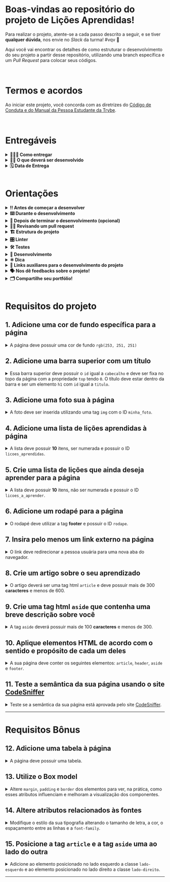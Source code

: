 # Boas-vindas ao repositório do projeto de Lições Aprendidas!

Para realizar o projeto, atente-se a cada passo descrito a seguir, e se tiver **qualquer dúvida**, nos envie no _Slack_ da turma! #vqv 🚀

Aqui você vai encontrar os detalhes de como estruturar o desenvolvimento do seu projeto a partir desse repositório, utilizando uma branch específica e um _Pull Request_ para colocar seus códigos.

<br />

# Termos e acordos

Ao iniciar este projeto, você concorda com as diretrizes do [Código de Conduta e do Manual da Pessoa Estudante da Trybe](https://app.betrybe.com/learn/student-manual/codigo-de-conduta-da-pessoa-estudante).

<br />

# Entregáveis

<details>
<summary><strong>🤷🏽‍♀️ Como entregar</strong></summary><br />

Para entregar o seu projeto você deverá criar um _Pull Request_ neste repositório.

Lembre-se que você pode consultar nosso conteúdo sobre [Git & GitHub](https://app.betrybe.com/learn/course/5e938f69-6e32-43b3-9685-c936530fd326/module/fc998c60-386e-46bc-83ca-4269beb17e17/section/fe827a71-3222-4b4d-a66f-ed98e09961af/day/1a530297-e176-4c79-8ed9-291ae2950540/lesson/2b2edce7-9c49-4907-92a2-aa571f823b79) e nosso [Blog - Git & GitHub](https://blog.betrybe.com/tecnologia/git-e-github/) sempre que precisar!

</details>
  
<details>
<summary><strong>🧑‍💻 O que deverá ser desenvolvido</strong></summary><br />

Você vai desenvolver um site que contenha uma série de informações sobre o que você aprendeu aqui na Trybe ao longo das últimas duas seções. O seu site deverá estar com elementos posicionados e estilizados e, além disso, deverá conter semântica apropriada para que seja acessível e melhor ranqueado.

💡Veja no exemplo a seguir como pode ser a aparência do projeto depois de pronto. Lembre-se de que você pode ~~e deve~~ ir além para deixar o projeto com a sua cara e impressionar todas as pessoas!

![exemplo](./exemplo.png)

<br />

</details>
  
<details>
<summary><strong>🗓 Data de Entrega</strong></summary><br />

- Este projeto é individual

- Será `1` dia de projeto.

- Data para entrega regular do projeto: `03/03/2023 14:00`.

</details>

<br />

# Orientações
  
<details>
<summary><strong>‼ Antes de começar a desenvolver</strong></summary><br />

1. Clone o repositório

- Use o comando: `git clone git@github.com:tryber/sd-031-a-project-lessons-learned.git`
- Entre na pasta do repositório que você acabou de clonar:
  - `cd sd-031-a-project-lessons-learned`

2. Instale as dependências e inicialize o projeto

- Instale as dependências:
  - `npm install`

3. Crie uma branch a partir da branch `main`

- Verifique que você está na branch `main`
  - Exemplo: `git branch`
- Se você não estiver, mude para a branch `main`
  - Exemplo: `git checkout main`
- Agora crie uma branch à qual você vai submeter os `commits` do seu projeto:
  - Você deve criar uma branch no seguinte formato: `nome-sobrenome-nome-do-projeto`;
  - Exemplo: `git checkout -b maria-soares-lessons-learned`

4. Crie na raiz do projeto os arquivos que você precisará desenvolver:

- Verifique que você está na raiz do projeto:
  - Exemplo: `pwd` -> o retorno vai ser algo tipo _/Users/maria/code/**sd-031-a-project-lessons-learned**_
- Crie os arquivos index.html e style.css:
  - Exemplo: `touch index.html style.css`

5. Adicione as mudanças ao _stage_ do Git e faça um `commit`

- Verifique que as mudanças ainda não estão no _stage_:
  - Exemplo: `git status` (devem aparecer listados os novos arquivos em vermelho)
- Adicione o novo arquivo ao _stage_ do Git:
  - Exemplo:
    - `git add .` (adicionando todas as mudanças - _que estavam em vermelho_ - ao stage do Git)
    - `git status` (devem aparecer listados os arquivos em verde)
- Faça o `commit` inicial:
  - Exemplo:
    - `git commit -m 'iniciando o projeto. VAMOS COM TUDO :rocket:'` (fazendo o primeiro commit)
    - `git status` (deve aparecer uma mensagem tipo _nothing to commit_ )

6. Adicione a sua branch com o novo `commit` ao repositório remoto

- Usando o exemplo anterior: `git push -u origin maria-soares-lessons-learned`

7. Crie um novo `Pull Request` _(PR)_

- Vá até a página de _Pull Requests_ do [repositório no GitHub](https://github.com/tryber/sd-031-a-project-lessons-learned/pulls)
- Clique no botão verde _"New pull request"_
- Clique na caixa de seleção _"Compare"_ e escolha a sua branch **com atenção** - Coloque um título para o seu _Pull Request_
  - Exemplo: _"Cria tela de busca"_
- Clique no botão verde _"Create pull request"_

- Adicione uma descrição para o _Pull Request_, um título nítido que o identifique, e clique no botão verde _"Create pull request"_

 <img width="1335" alt="Exemplo de pull request" src="https://user-images.githubusercontent.com/42356399/166255109-b95e6eb4-2503-45e5-8fb3-cf7caa0436e5.png">

- Volte até a [página de _Pull Requests_ do repositório](https://github.com/tryber/sd-031-a-project-lessons-learned/pulls) e confira que o seu _Pull Request_ está criado

</details>
<details>
<summary><strong>⌨️ Durante o desenvolvimento</strong></summary><br />

- Faça `commits` das alterações que você fizer no código regularmente pois assim você garante visibilidade para o time da Trybe e treina essa prática para o mercado de trabalho :) ;
- Lembre-se de sempre após um (ou alguns) `commits` atualizar o repositório remoto;
- Os comandos que você utilizará com mais frequência são:

1. `git status` _(para verificar o que está em vermelho - fora do stage - e o que está em verde - no stage)_;

2. `git add` _(para adicionar arquivos ao stage do Git)_;

3. `git commit` _(para criar um commit com os arquivos que estão no stage do Git)_;

4. `git push -u origin nome-da-branch` _(para enviar o commit para o repositório remoto na primeira vez que fizer o `push` de uma nova branch)_;

5. `git push` _(para enviar o commit para o repositório remoto após o passo anterior)_.

</details>
  
<details>
<summary><strong>🤝 Depois de terminar o desenvolvimento (opcional)</strong></summary><br />

Para sinalizar que o seu projeto está pronto para o _'Code Review'_ dos seus colegas, faça o seguinte:

- Vá até a página **DO SEU** _Pull Request_, adicione a label de _'code-review'_ e marque seus colegas:
  - No menu à direita, clique no _link_ **'Labels'** e escolha a _label_ **code-review**;
  - No menu à direita, clique no _link_ **'Assignees'** e escolha **o seu usuário**;
  - No menu à direita, clique no _link_ **'Reviewers'** e digite `students`, selecione o time `tryber/students-sd-031-a`.

Caso tenha alguma dúvida, [aqui tem um video explicativo](https://vimeo.com/362189205).

</details>
  
<details>
<summary><strong>🕵🏿 Revisando um pull request</strong></summary><br />

Use o conteúdo sobre [Code Review](https://app.betrybe.com/learn/course/5e938f69-6e32-43b3-9685-c936530fd326/module/f04cdb21-382e-4588-8950-3b1a29afd2dd/section/b3af2f05-08e5-4b4a-9667-6f5f729c351d/lesson/36268865-fc46-40c7-92bf-cbded9af9006) para te ajudar a revisar os _Pull Requests_.

</details>

<details>
<summary><strong>🏗  Estrutura do projeto</strong></summary>

Após clonar o projeto, você deverá criar os arquivos **index.html** e **style.css** que conterão o seu código HTML e CSS, respectivamente. Observe que os seus arquivos **devem** possuir esses nomes para que o seu projeto seja testado corretamente pelo avaliador automático.

Você é livre para adicionar outros arquivos se julgar necessário. Qualquer dúvida, poste no _Slack_.

</details>
  
<details>
<summary><strong>🎛 Linter</strong></summary><br />

Para garantir a qualidade do código, vamos utilizar neste projeto o linter `StyleLint`.
Assim o código estará alinhado com as boas práticas de desenvolvimento, sendo mais legível
e de fácil manutenção! Para rodá-lo localmente no projeto, execute o comando abaixo:

```bash
npm run lint:styles
```

O comando `npm run lint:styles` avalia se os arquivos com a extensão `CSS` estão no padrão correto.

⚠ **NESTE PROJETO O STYLELINT NÃO SERÁ AVALIADO. VOCÊ PODE RODAR OS TESTES LOCALMENTE E FAZER AS CORREÇÕES SE DESEJAR!** ⚠

</details>
  
<details>
<summary><strong>🛠 Testes</strong></summary><br />

Lembre-se de que sua página deverá conter semântica adequada e para isso verifique se a sua página está aprovada no [CodeSniffer](https://squizlabs.github.io/HTML_CodeSniffer/).

Todos os requisitos do projeto serão testados **automaticamente** por meio do `Cypress`.

## Cypress

O Cypress é uma ferramenta de teste de front-end desenvolvida para a web.

Antes de utilizá-lo, certifique-se de ter executado o comando `npm install` dentro do projeto.

Você pode rodar o cypress localmente para verificar se seus requisitos estão passando, para isso execute o um dos seguintes comandos:

Para executar os testes e vê-los rodando em uma janela de navegador:

```bash
npm run cypress:open
```

Após executar o comando acima, será aberta uma janela de navegador e então basta clicar no nome do arquivo de teste que quiser executar (project.spec.js).

Você também pode assistir a [este](https://vimeo.com/539240375/a116a166b9) vídeo 😉🎙

## Observações técnicas

Alguns requisitos devem seguir um padrão pré-estabelecido para que os testes automáticos funcionem corretamente, leia-os atentamente e siga à risca o que for pedido. Em particular, **atente-se para os nomes de _ids_ que alguns elementos do seu projeto devem possuir**.

- Os requisitos do seu projeto são avaliados automaticamente, sendo utilizada a resolução de tela de `1366 x 768` (1366 pixels de largura por 768 pixels de altura).

- ⚠️ Logo, recomenda-se desenvolver seu projeto usando a mesma resolução, via instalação [deste plugin](https://chrome.google.com/webstore/detail/window-resizer/kkelicaakdanhinjdeammmilcgefonfh?hl=en) do `Chrome` para facilitar a configuração da resolução.

- Atente-se para o tamanho das imagens que você utilizará neste projeto. **Não utilize imagens com um tamanho maior que _500Kb_.**

- ⚠️ Utilize uma ferramenta [como esta](https://picresize.com/pt) para redimensionar as imagens.

- Caso a avaliação falhe com alguma mensagem de erro parecida com `[409:0326/130838.878602:FATAL:memory.cc(22)] Out of memory. size=4194304`, provavelmente as imagens que você está utilizando estão muito grandes. Tente redimensioná-las para um tamanho menor.

- Para verificar se a sua avaliação foi computada com sucesso, você pode verificar os **detalhes da execução do avaliador**.

- Na página do seu _Pull Request_, acima do "botão de merge", procure por _**"Evaluator job"**_ e clique no link _**"Details"**_;
<img width="600" alt="evaluator-job" src="https://user-images.githubusercontent.com/42356399/166258020-e9f1d3c2-9530-4194-91be-c3983427d5f6.png">

- Na página que se abrirá, procure pela linha _**"Run Cypress Evaluator"**_ e clique nela;

<img width="600" alt="topico-run-cypress" src="https://user-images.githubusercontent.com/42356399/166258198-fca19bf0-64ac-4d82-ab81-e2860d255c76.png">
  
 - Desça a página até encontrar a mensagem _**"(Run Starting)"**_;
<img width="600" alt="Captura de Tela 2022-05-02 às 12 09 59" src="https://user-images.githubusercontent.com/42356399/166258577-23beeb14-bfcc-4e81-95a7-11cdcfda0d0b.png">

- Caso tenha dúvidas, consulte [este vídeo](https://vimeo.com/420861252);

- Você tem liberdade para adicionar novos comportamentos ao seu projeto, seja na forma de aperfeiçoamentos em requisitos propostos ou novas funcionalidades, **desde que tais comportamentos adicionais não conflitem com os requisitos propostos**.

- Você pode fazer mais do que for pedido, mas nunca menos.

- **Nada além do que for pedido nos requisitos será avaliado**. _Esta é uma oportunidade de você exercitar a sua criatividade e experimentar com os conhecimentos adquiridos._

⚠️ **O avaliador automático não necessariamente avalia seu projeto na ordem em que os requisitos aparecem no readme. Isso acontece para deixar o processo de avaliação mais rápido. Então, não se assuste se isso acontecer, ok?**

</details>
  
<details>
<summary><strong>🏪 Desenvolvimento </strong></summary><br />

Você deve desenvolver uma página HTML estilizada com CSS.

Através desta aplicação, será possível realizar a construção de código HTML, posicionamento e estilização CSS.

</details>
  
<details>
<summary><strong>⚛️ Dica</strong></summary><br />

- O que você acha de, após o término do projeto e com as novas habilidades de HTML e CSS adquiridas, refatorar seu portfolio e atualizar no GitHub Pages?

- Para colocar a sua página no [GitHub Pages](https://pages.github.com/), não é necessário remover o conteúdo que já está lá, você pode apenas adicionar essa nova página. Para isso, todo o conteúdo desse projeto deve ser colocado em uma pasta, como por exemplo, `/projetos/lessons-learned`. Se precisar de ajuda, consulte nosso material [aqui](https://app.betrybe.com/learn/course/5e938f69-6e32-43b3-9685-c936530fd326/module/a3cac6d2-5060-445d-81f4-ea33451d8ea4/section/d4f5e97a-ca66-4e28-945d-9dd5c4282085/day/b47cff7f-f239-4143-a713-1b9aaa7cc089/lesson/35fa3c3c-38f2-40cd-84a8-5b369ae786a5).

</details>

<details>
<summary><strong>🔗 Links auxiliares para o desenvolvimento do projeto</strong></summary><br />

- Lembrem-se de que como pessoas desenvolvedoras devemos fazer pesquisas e garimpar resultados para auxiliar no entendimento de um assunto. Assim, para solucionar os requisitos do projeto é inevitável e estimulado que pesquisas sejam feitas nas mais variadas fontes (course, vídeos do course, google, youtube, etc) sempre tomando cuidado para utilizar fontes "confiáveis" nas pesquisas da Internet, como por exemplo:
  - [Javascript.com](http://javascript.com/)
  - [W3Schools](https://www.w3schools.com/js/default.asp)
  - [MDN](https://developer.mozilla.org/pt-BR/docs/Web/JavaScript)
  - [StackOverflow](https://pt.stackoverflow.com/questions/tagged/javascript)

</details>
  
<details>
<summary><strong>🗣 Nos dê feedbacks sobre o projeto!</strong></summary><br />

Ao finalizar e submeter o projeto, não se esqueça de avaliar sua experiência preenchendo o formulário.
**Leva menos de 3 minutos!**

[Formulário de avaliação do projeto](https://be-trybe.typeform.com/to/ZTeR4IbH#cohort_hidden=CH31-A&template=betrybe/sd-031-a-project-lessons-learned)

</details>
  
<details>
<summary><strong>🗂 Compartilhe seu portfólio!</strong></summary><br />

Você sabia que o LinkedIn é a principal rede social profissional e compartilhar o seu aprendizado lá é muito importante para quem deseja construir uma carreira de sucesso? Compartilhe esse projeto no seu LinkedIn, marque o perfil da Trybe (@trybe) e mostre para a sua rede toda a sua evolução.

</details>

<br />
  
# Requisitos do projeto

## 1. Adicione uma cor de fundo específica para a página

<details>

<summary>A página deve possuir uma cor de fundo <code>rgb(253, 251, 251)</code>
</summary><br/>

**O que será testado:**

- A página deve possuir cor de fundo: `rgb(253, 251, 251)`.

</details>

## 2. Adicione uma barra superior com um título

<details>

<summary>Essa barra superior deve possuir o <code>id</code> igual a <code>cabecalho</code> e deve ser fixa no topo da página com a propriedade <code>top</code> tendo <code>0</code>. O título deve estar dentro da barra e ser um elemento <code>h1</code> com <code>id</code> igual a <code>titulo</code>.
</summary><br/>

**De olho na dica 👀:** Para saber mais sobre posicionamento de elementos no CSS, consulte a documentação [aqui](https://www.w3schools.com/css/css_positioning.asp);<br/>

**O que será testado:**

- A barra deve possuir o ID `cabecalho`;
- A barra superior deve ser fixa no topo da página;
- A barra deve ter a propriedade `top` tendo o valor `0`;
- O título deve estar dentro da barra e possuir o ID `titulo`, além de ser uma tag `h1`.

</details>

## 3. Adicione uma foto sua à página

<details>

<summary>A foto deve ser inserida utilizando uma tag <code>img</code> com o ID <code>minha_foto</code>.
</summary><br/>

**O que será testado:**

- A foto deve ser uma tag `img` e possuir o ID `minha_foto`.

</details>

## 4. Adicione uma lista de lições aprendidas à página

<details>

<summary>A lista deve possuir <strong>10</strong> itens, ser numerada e possuir o ID <code>licoes_aprendidas</code>.
</summary><br/>

**O que será testado:**

- A lista deve ser numerada;

- A lista deve possuir o ID `licoes_aprendidas`;

- A lista deve possuir 10 itens.

</details>

## 5. Crie uma lista de lições que ainda deseja aprender para a página

<details>

<summary>A lista deve possuir <strong>10</strong> itens, não ser numerada e possuir o ID <code>licoes_a_aprender</code>.
</summary><br/>

**O que será testado:**

- A lista não deve ser numerada;
  
- A lista deve possuir o ID `licoes_a_aprender`;

- A lista deve possuir 10 itens.

</details>

## 6. Adicione um rodapé para a página

<details>

<summary>O rodapé deve utilizar a tag <strong>footer</strong> e possuir o ID <code>rodape</code>.
</summary><br/>

**O que será testado:**

- O rodapé deve possuir a tag `footer`;

- O rodapé deve possuir o ID `rodape`.

</details>

## 7. Insira pelo menos um link externo na página

<details>

<summary>O link deve redirecionar a pessoa usuária para uma nova aba do navegador.
</summary><br/>

**De olho na dica 👀:** Leia mais sobre redirecionamento de aba [aqui](https://www.horadecodar.com.br/2019/11/21/como-fazer-para-o-link-abrir-em-nova-aba-tag-a-do-html/)

**O que será testado:**

- O link deve ser aberto em nova aba no navegador.

</details>

## 8. Crie um artigo sobre o seu aprendizado

<details>

<summary>O artigo deverá ser uma tag html <code>article</code> e deve possuir mais de 300 <strong>caracteres</strong> e menos de 600.
</summary><br/>

**O que será testado:**

- O artigo deve possuir a tag `article`;
- O artigo deve ter mais de 300 caracteres e menos de 600.

</details>

## 9. Crie uma tag html `aside` que contenha uma breve descrição sobre você

<details>

<summary>A tag <code>aside</code> deverá possuir mais de 100 <strong>caracteres</strong> e menos de 300.
</summary><br/>

Lembre-se que tudo dentro da tag `aside` será contabilizado como caractere.

**O que será testado:**

- A tag `aside` deve ser utilizada;
- A sua descrição deve ter mais que 100 caracteres e menos que 300.


</details>

## 10. Aplique elementos HTML de acordo com o sentido e propósito de cada um deles

<details>

<summary>A sua página deve conter os seguintes elementos: <code>article</code>, <code>header</code>, <code>aside</code> e <code>footer</code>.
</summary><br/>

**O que será testado:**

- A página deve possuir um elemento `article`;
- A página deve possuir um elemento `header`;
- A página deve possuir um elemento `aside`;
- A página deve possuir um elemento `footer`.

</details>

## 11. Teste a semântica da sua página usando o site [CodeSniffer](https://squizlabs.github.io/HTML_CodeSniffer/)

<details>

<summary>Teste se a semântica da sua página está aprovada pelo site <a href="https://squizlabs.github.io/HTML_CodeSniffer/">CodeSniffer</a>.
</summary><br/>

**O que será testado:**

- A sua página deve passar com `0 errors` na verificação de semântica do site [CodeSniffer](https://squizlabs.github.io/HTML_CodeSniffer/).

</details>

---
 
# Requisitos Bônus

## 12. Adicione uma tabela à página

<details>

<summary>A página deve possuir uma tabela.
</summary><br/>

**De olho na dica 👀:** Você pode ler mais sobre tabelas no HTML [aqui](https://www.w3schools.com/html/html_tables.asp).

**O que será testado:**

- A página deve possuir um elemento `<table>`.

</details>

## 13. Utilize o Box model

<details>

<summary>Altere <code>margin</code>, <code>padding</code> e <code>border</code> dos elementos para ver, na prática, como esses atributos influenciam e melhoram a visualização dos componentes.
</summary><br/>

**O que será testado:**

- Algum elemento deve ter o atributo `margin` modificado;
- Algum elemento deve ter o atributo `padding` modificado;
- Algum elemento deve ter o atributo `border` modificado.

</details>

## 14. Altere atributos relacionados às fontes

<details>

<summary>Modifique o estilo da sua tipografia alterando o tamanho de letra, a cor, o espaçamento entre as linhas e a <code>font-family</code>.
</summary><br/>

**O que será testado:**

- O estilo da tipografia deve ter o tamanho da letra alterado;
- O estilo da tipografia deve ter a cor da letra alterada;
- O estilo da tipografia deve ter o espaçamento entre as linhas alterado;
- O estilo da tipografia deve ter o atributo `font-family`.

</details>

## 15. Posicione a tag `article` e a tag `aside` uma ao lado do outra

<details>

<summary>Adicione ao elemento posicionado no lado esquerdo a classe <code>lado-esquerdo</code> e ao elemento posicionado no lado direito a classe <code>lado-direito</code>.
</summary><br/>

**O que será testado:**

- O elemento posicionado à esquerda deve utilizar a classe `lado-esquerdo`;
- O elemento posicionado à direita deve utilizar a classe `lado-direito`;
- Os elementos com as classes `lado-direito` e `lado-esquerdo` estão posicionados corretamente.

</details>

---
